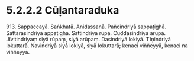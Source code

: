 

# 5.2.2.2 Cūḷantaraduka





913\. Sappaccayā. Saṅkhatā. Anidassanā. Pañcindriyā sappaṭighā. Sattarasindriyā appaṭighā. Sattindriyā rūpā. Cuddasindriyā arūpā. Jīvitindriyaṃ siyā rūpaṃ, siyā arūpaṃ. Dasindriyā lokiyā. Tīṇindriyā lokuttarā. Navindriyā siyā lokiyā, siyā lokuttarā; kenaci viññeyyā, kenaci na viññeyyā.



